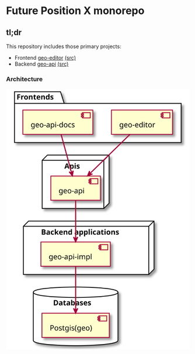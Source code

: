 # Future Position X monorepo

## tl;dr

This repository includes those primary projects:

* Frontend [geo-editor](http://editor.dev.gia.fpx.se) [(src)](geo-editor/)
* Backend [geo-api](http://dev.gia.fpx.se/docs) [(src)](geo-api/)

### Architecture

![Architecture](diagrams/architecture.svg)
